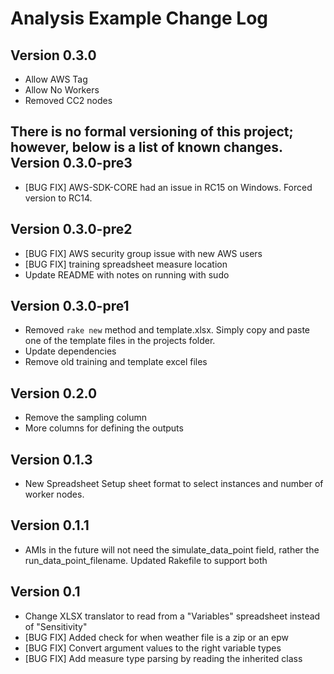 Analysis Example Change Log
==================================

Version 0.3.0
-------------
* Allow AWS Tag
* Allow No Workers
* Removed CC2 nodes

There is no formal versioning of this project; however, below is a list of known changes.
Version 0.3.0-pre3
------------------
* [BUG FIX] AWS-SDK-CORE had an issue in RC15 on Windows. Forced version to RC14.

Version 0.3.0-pre2
------------------
* [BUG FIX] AWS security group issue with new AWS users
* [BUG FIX] training spreadsheet measure location
* Update README with notes on running with sudo

Version 0.3.0-pre1
------------------
* Removed `rake new` method and template.xlsx. Simply copy and paste one of the template files in the projects folder.
* Update dependencies
* Remove old training and template excel files

Version 0.2.0
------------------------
* Remove the sampling column
* More columns for defining the outputs

Version 0.1.3
------------
* New Spreadsheet Setup sheet format to select instances and number of worker nodes.

Version 0.1.1
-----------
* AMIs in the future will not need the simulate_data_point field, rather the run_data_point_filename. Updated Rakefile to support both

Version 0.1
-------------
* Change XLSX translator to read from a "Variables" spreadsheet instead of "Sensitivity"
* [BUG FIX] Added check for when weather file is a zip or an epw
* [BUG FIX] Convert argument values to the right variable types
* [BUG FIX] Add measure type parsing by reading the inherited class

